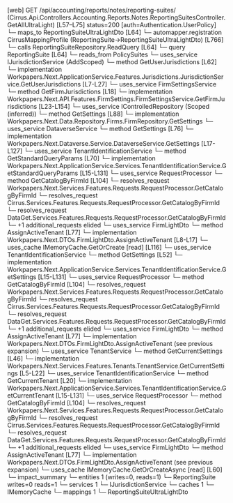 [web] GET /api/accounting/reports/notes/reporting-suites/  (Cirrus.Api.Controllers.Accounting.Reports.Notes.ReportingSuitesController.GetAllUltraLight)  [L57–L75] status=200 [auth=Authentication.UserPolicy]
  └─ maps_to ReportingSuiteUltraLightDto [L64]
    └─ automapper.registration CirrusMappingProfile (ReportingSuite->ReportingSuiteUltraLightDto) [L766]
  └─ calls ReportingSuiteRepository.ReadQuery [L64]
  └─ query ReportingSuite [L64]
    └─ reads_from PolicySuites
  └─ uses_service IJurisdictionService (AddScoped)
    └─ method GetUserJurisdictions [L62]
      └─ implementation Workpapers.Next.ApplicationService.Features.Jurisdictions.JurisdictionService.GetUserJurisdictions [L7-L27]
        └─ uses_service FirmSettingsService
          └─ method GetFirmJurisdictions [L18]
            └─ implementation Workpapers.Next.API.Features.FirmSettings.FirmSettingsService.GetFirmJurisdictions [L23-L154]
              └─ uses_service IControlledRepository<Firm> (Scoped (inferred))
                └─ method GetSettings [L88]
                  └─ implementation Workpapers.Next.Data.Repository.Firms.FirmRepository.GetSettings
              └─ uses_service DataverseService
                └─ method GetSettings [L76]
                  └─ implementation Workpapers.Next.Dataverse.Service.DataverseService.GetSettings [L17-L127]
                    └─ uses_service TenantIdentificationService
                      └─ method GetStandardQueryParams [L70]
                        └─ implementation Workpapers.Next.ApplicationService.Services.TenantIdentificationService.GetStandardQueryParams [L15-L131]
                          └─ uses_service RequestProcessor
                            └─ method GetCatalogByFirmId [L104]
                              └─ resolves_request Workpapers.Next.Services.Features.Requests.RequestProcessor.GetCatalogByFirmId
                              └─ resolves_request Cirrus.Services.Features.Requests.RequestProcessor.GetCatalogByFirmId
                              └─ resolves_request DataGet.Services.Features.Requests.RequestProcessor.GetCatalogByFirmId
                              └─ +1 additional_requests elided
                          └─ uses_service FirmLightDto
                            └─ method AssignActiveTenant [L77]
                              └─ implementation Workpapers.Next.DTOs.FirmLightDto.AssignActiveTenant [L8-L17]
                          └─ uses_cache IMemoryCache.GetOrCreate [read] [L116]
              └─ uses_service TenantIdentificationService
                └─ method GetSettings [L52]
                  └─ implementation Workpapers.Next.ApplicationService.Services.TenantIdentificationService.GetSettings [L15-L131]
                    └─ uses_service RequestProcessor
                      └─ method GetCatalogByFirmId [L104]
                        └─ resolves_request Workpapers.Next.Services.Features.Requests.RequestProcessor.GetCatalogByFirmId
                        └─ resolves_request Cirrus.Services.Features.Requests.RequestProcessor.GetCatalogByFirmId
                        └─ resolves_request DataGet.Services.Features.Requests.RequestProcessor.GetCatalogByFirmId
                        └─ +1 additional_requests elided
                    └─ uses_service FirmLightDto
                      └─ method AssignActiveTenant [L77]
                        └─ implementation Workpapers.Next.DTOs.FirmLightDto.AssignActiveTenant (see previous expansion)
              └─ uses_service TenantService
                └─ method GetCurrentSettings [L46]
                  └─ implementation Workpapers.Next.Services.Features.Tenants.TenantService.GetCurrentSettings [L5-L22]
                    └─ uses_service TenantIdentificationService
                      └─ method GetCurrentTenant [L20]
                        └─ implementation Workpapers.Next.ApplicationService.Services.TenantIdentificationService.GetCurrentTenant [L15-L131]
                          └─ uses_service RequestProcessor
                            └─ method GetCatalogByFirmId [L104]
                              └─ resolves_request Workpapers.Next.Services.Features.Requests.RequestProcessor.GetCatalogByFirmId
                              └─ resolves_request Cirrus.Services.Features.Requests.RequestProcessor.GetCatalogByFirmId
                              └─ resolves_request DataGet.Services.Features.Requests.RequestProcessor.GetCatalogByFirmId
                              └─ +1 additional_requests elided
                          └─ uses_service FirmLightDto
                            └─ method AssignActiveTenant [L77]
                              └─ implementation Workpapers.Next.DTOs.FirmLightDto.AssignActiveTenant (see previous expansion)
              └─ uses_cache IMemoryCache.GetOrCreateAsync [read] [L60]
  └─ impact_summary
    └─ entities 1 (writes=0, reads=1)
      └─ ReportingSuite writes=0 reads=1
    └─ services 1
      └─ IJurisdictionService
    └─ caches 1
      └─ IMemoryCache
    └─ mappings 1
      └─ ReportingSuiteUltraLightDto

